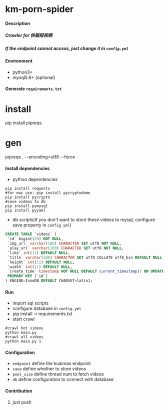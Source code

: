 # km-porn-spider

#### Description
##### Crawler for 快猫短视频
##### If the endpoint cannot access, just change it in  `config.yml` 


#### Environment 
- python3+
- mysql5.6+ (optional)

#### Generate `requirements.txt`
# install 
pip install pipreqs 
# gen 
pipreqs . --encoding=utf8 --force

#### Install dependencies
* python dependencies
```shell
pip install requests
#for mac use: pip install pycryptodome
pip install pycrypto
#save videos to db
pip install pymysql
pip install pyyaml
```
* db scripts(if you don't want to store these videos to mysql, configure save property in `config.yml`)
```sql
CREATE TABLE `videos` (
 `id` bigint(20) NOT NULL,
 `img_url` varchar(100) CHARACTER SET utf8 NOT NULL,
 `play_url` varchar(100) CHARACTER SET utf8 NOT NULL,
 `like` int(11) DEFAULT NULL,
 `title` varchar(100) CHARACTER SET utf8 COLLATE utf8_bin DEFAULT NULL,
 `height` int(11) DEFAULT NULL,
 `width` int(11) DEFAULT NULL,
 `create_time` timestamp NOT NULL DEFAULT current_timestamp() ON UPDATE current_timestamp(),
 PRIMARY KEY (`id`)
) ENGINE=InnoDB DEFAULT CHARSET=latin1;
```

#### Run 
* import sql scripts
* configure database in `config.yml`
* pip install -r requirements.txt
* start crawl
```shell
#crawl hot videos
python main.py 
#crawl all videos
python main.py 1
```

#### Configuration
- `endpoint`  define the kuaimao endpoint
- `save`      define whether to store videos
- `pool_size` define thread num to fetch videos
- `db`        define configuration to connect with database

#### Contribution

1.  just push
